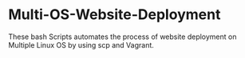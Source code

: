 # Multi-OS-Website-Deployment
These bash Scripts automates the process of website deployment on Multiple Linux OS by using scp and Vagrant.
